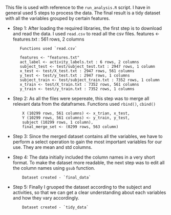 This file is used with reference to the `run_analysis.R` script.
I have in general used 5 steps to process the data. The final result is a tidy dataset with all the variables grouped by certain features.

- Step 1: After loading the required libraries, the first step is to download and read the data. I used `read.csv` to read all the csv files. 
         features <- features.txt : 561 rows, 2 columns
         
         Functions used `read.csv`
         
         features <- "features.txt"
         act_label <- activity_labels.txt : 6 rows, 2 columns 
         subject_test <- test/subject_test.txt : 2947 rows, 1 column         
         x_test <- test/X_test.txt : 2947 rows, 561 columns         
         y_test <- test/y_test.txt : 2947 rows, 1 columns         
         subject_train <- test/subject_train.txt : 7352 rows, 1 column        
         x_train <- test/X_train.txt : 7352 rows, 561 columns        
         y_train <- test/y_train.txt : 7352 rows, 1 columns
         
- Step 2: As all the files were sepereate, this step was to merge all relevant data from the dataframes.
          Functions used `rbind()`, `cbind()`
          
          X (10299 rows, 561 columns) <- x_trian, x_test,
          Y (10299 rows, 561 columns) <- y_train, y_test,
          subject (10299 rows, 1 column),
          final_merge_set <- (0299 rows, 563 column)
          

- Step 3: Since the merged dataset contains all the variables, we have to perform a select operation to gain the most important variables for our use.
         They are mean and std columns.
         
- Step 4: The data initially included the column names in a very short format. To make the dataset more readable, the next step was to edit all the
          column names using `gsub` function. 
          
          Dataset created - `final_data`
      
- Step 5: Finally I gruoped the dataset according to the subject and activities, so that we can get a clear understanding about each variables and how they
          vary accordingly.
          
          Dataset created - `tidy_data`
          
